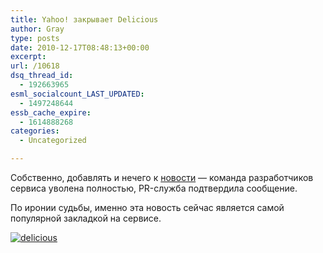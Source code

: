 ```yaml
---
title: Yahoo! закрывает Delicious
author: Gray
type: posts
date: 2010-12-17T08:48:13+00:00
excerpt:
url: /10618
dsq_thread_id:
  - 192663965
esml_socialcount_LAST_UPDATED:
  - 1497248644
essb_cache_expire:
  - 1614888268
categories:
  - Uncategorized

---
```








Собственно, добавлять и нечего к [новости][1] — команда разработчиков сервиса уволена полностью, PR-служба подтвердила сообщение.

По иронии судьбы, именно эта новость сейчас является самой популярной закладкой на сервисе.

<div class="thumbnail">
  <a href="https://skitch.com/gray/rfxsr/delicious"><img style="max-width:638px" src="https://i0.wp.com/img.skitch.com/20101217-kt18tnci9tdt9t21yg6run8k4u.medium.jpg?w=740&#038;ssl=1" alt="delicious" data-recalc-dims="1" /></a>


 [1]: http://techcrunch.com/2010/12/16/is-yahoo-shutting-down-del-icio-us/
